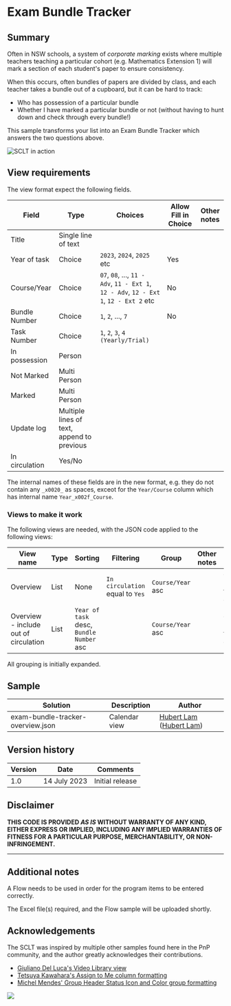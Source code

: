 # Exam Bundle Tracker

## Summary

Often in NSW schools, a system of _corporate marking_ exists where multiple teachers teaching a particular cohort (e.g. Mathematics Extension 1) will mark a section of each student's paper to ensure consistency.

When this occurs, often bundles of papers are divided by class, and each teacher takes a bundle out of a cupboard, but it can be hard to track:
- Who has possession of a particular bundle
- Whether I have marked a particular bundle or not (without having to hunt down and check through every bundle!)

This sample transforms your list into an Exam Bundle Tracker which answers the two questions above.

![SCLT in action](./SCLT.gif)


## View requirements
The view format expect the following fields. 

Field |Type | Choices | Allow Fill in Choice | Other notes
--------|---------|--------|---------|---------
Title	| Single line of text	 | | 
Year of task | Choice | `2023`, `2024`, `2025` etc | Yes  |  | 
Course/Year | Choice	| `07`, `08`, ..., `11 - Adv`, `11 - Ext 1`, `12 - Adv`, `12 - Ext 1`, `12 - Ext 2` etc | No |  
Bundle Number	| Choice | `1`, `2`, ..., `7` | No | 
Task Number | Choice	| `1`, `2`, `3`, `4 (Yearly/Trial)` | 
In possession | Person | | 
Not Marked | Multi Person	| | 
Marked | Multi Person	| | 
Update log | Multiple lines of text, append to previous | | 
In circulation | Yes/No | | 

The internal names of these fields are in the new format, e.g. they do not contain any `_x0020_` as spaces, exceot for the `Year/Course` column which has internal name `Year_x002f_Course`.

### Views to make it work
The following views are needed, with the JSON code applied to the following views:

View name | Type | Sorting | Filtering | Group | Other notes | JSON code to paste
--------|---------|--------|---------|---------|---------|---------
Overview | List | None | `In circulation` equal to `Yes` | `Course/Year` asc | | exam-bundle-tracker-overview.json
Overview - include out of circulation  | List | `Year of task` desc, `Bundle Number` asc |  | `Course/Year` asc | | exam-bundle-tracker-overview.json

All grouping is initially expanded.



## Sample

Solution| Description | Author
--------|---------|---------
exam-bundle-tracker-overview.json | Calendar view | [Hubert Lam](https://github.com/z3019494) ([Hubert Lam](https://twitter.com/z3019494))


## Version history

Version|Date|Comments
-------|----|--------
1.0|14 July 2023|Initial release

## Disclaimer

**THIS CODE IS PROVIDED *AS IS* WITHOUT WARRANTY OF ANY KIND, EITHER EXPRESS OR IMPLIED, INCLUDING ANY IMPLIED WARRANTIES OF FITNESS FOR A PARTICULAR PURPOSE, MERCHANTABILITY, OR NON-INFRINGEMENT.**

---

## Additional notes
A Flow needs to be used in order for the program items to be entered correctly.

The Excel file(s) required, and the Flow sample will be uploaded shortly.

## Acknowledgements
The SCLT was inspired by multiple other samples found here in the PnP community, and the author greatly acknowledges their contributions.
- [Giuliano Del Luca's Video Library view](https://github.com/giuleon/ListViewFormattingVideoLibrary)
- [Tetsuya Kawahara's Assign to Me column formatting](https://github.com/pnp/List-Formatting/tree/master/column-samples/person-assign-to-me)
- [Michel Mendes' Group Header Status Icon and Color group formatting](https://github.com/pnp/list-formatting/tree/master/view-samples/group-header-status-icon-color)


<img src="https://pnptelemetry.azurewebsites.net/list-formatting/view-samples/exam-bundle-tracker" />
